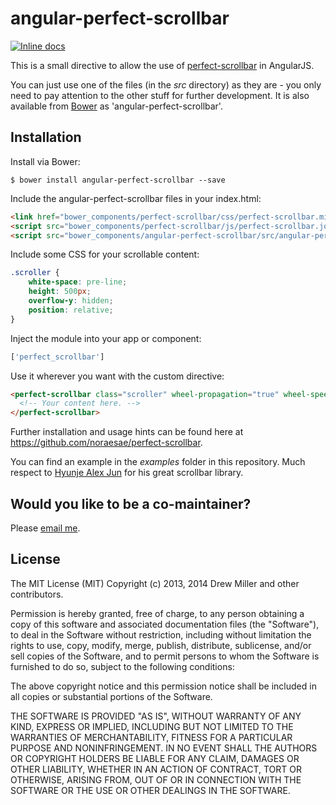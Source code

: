 angular-perfect-scrollbar
=========================

[![Inline docs](http://inch-ci.org/github/itsdrewmiller/angular-perfect-scrollbar.svg?branch=master)](http://inch-ci.org/github/itsdrewmiller/angular-perfect-scrollbar)

This is a small directive to allow the use of [perfect-scrollbar](https://github.com/noraesae/perfect-scrollbar) in AngularJS.

You can just use one of the files (in the *src* directory) as they are - you only need to pay attention to the other stuff for further development. It is also available from [Bower](http://bower.io) as 'angular-perfect-scrollbar'.

Installation
------------

Install via Bower:

```shell
$ bower install angular-perfect-scrollbar --save
```

Include the angular-perfect-scrollbar files in your index.html:

```html
<link href="bower_components/perfect-scrollbar/css/perfect-scrollbar.min.css" rel="stylesheet" />
<script src="bower_components/perfect-scrollbar/js/perfect-scrollbar.jquery.min.js"></script>
<script src="bower_components/angular-perfect-scrollbar/src/angular-perfect-scrollbar.js"></script>
```

Include some CSS for your scrollable content:

```css
.scroller {
    white-space: pre-line;
    height: 500px;
    overflow-y: hidden;
    position: relative;
}
```

Inject the module into your app or component:

```js
['perfect_scrollbar']
```

Use it wherever you want with the custom directive:

```html
<perfect-scrollbar class="scroller" wheel-propagation="true" wheel-speed="10" min-scrollbar-length="20">
  <!-- Your content here. -->
</perfect-scrollbar>
```

Further installation and usage hints can be found here at https://github.com/noraesae/perfect-scrollbar.

You can find an example in the *examples* folder in this repository.  Much respect to [Hyunje Alex Jun](https://github.com/noraesae) for his great scrollbar library.

Would you like to be a co-maintainer?
-------------------------------------

Please [email me](https://github.com/itsdrewmiller).


License
-------

The MIT License (MIT) Copyright (c) 2013, 2014 Drew Miller and other contributors.

Permission is hereby granted, free of charge, to any person obtaining a copy of this software and associated documentation files (the "Software"), to deal in the Software without restriction, including without limitation the rights to use, copy, modify, merge, publish, distribute, sublicense, and/or sell copies of the Software, and to permit persons to whom the Software is furnished to do so, subject to the following conditions:

The above copyright notice and this permission notice shall be included in all copies or substantial portions of the Software.

THE SOFTWARE IS PROVIDED "AS IS", WITHOUT WARRANTY OF ANY KIND, EXPRESS OR IMPLIED, INCLUDING BUT NOT LIMITED TO THE WARRANTIES OF MERCHANTABILITY, FITNESS FOR A PARTICULAR PURPOSE AND NONINFRINGEMENT. IN NO EVENT SHALL THE AUTHORS OR COPYRIGHT HOLDERS BE LIABLE FOR ANY CLAIM, DAMAGES OR OTHER LIABILITY, WHETHER IN AN ACTION OF CONTRACT, TORT OR OTHERWISE, ARISING FROM, OUT OF OR IN CONNECTION WITH THE SOFTWARE OR THE USE OR OTHER DEALINGS IN THE SOFTWARE.
